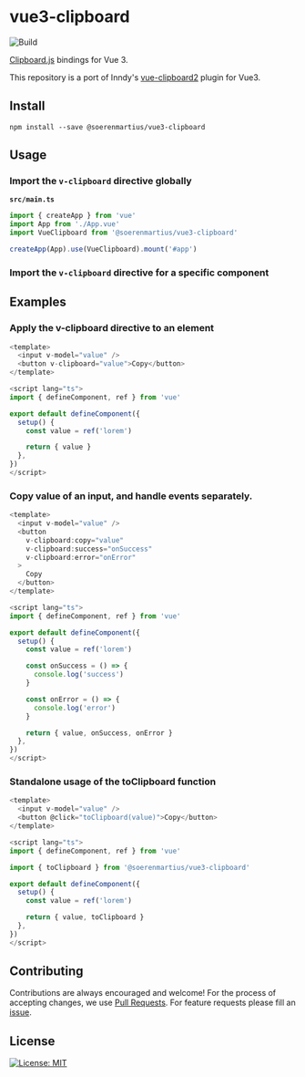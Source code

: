 # vue3-clipboard

![Build](https://github.com/soerenmartius/vue3-clipboard/workflows/Build/badge.svg)

[Clipboard.js](https://clipboardjs.com/) bindings for Vue 3.

This repository is a port of Inndy's
[vue-clipboard2](https://github.com/Inndy/vue-clipboard2) plugin for Vue3.

## Install

`npm install --save @soerenmartius/vue3-clipboard`

## Usage

### Import the `v-clipboard` directive globally

**`src/main.ts`**

```typescript
import { createApp } from 'vue'
import App from './App.vue'
import VueClipboard from '@soerenmartius/vue3-clipboard'

createApp(App).use(VueClipboard).mount('#app')

```

### Import the `v-clipboard` directive for a specific component

## Examples

### Apply the v-clipboard directive to an element

```typescript
<template>
  <input v-model="value" />
  <button v-clipboard="value">Copy</button>
</template>

<script lang="ts">
import { defineComponent, ref } from 'vue'

export default defineComponent({
  setup() {
    const value = ref('lorem')

    return { value }
  },
})
</script>
```

### Copy value of an input, and handle events separately.

```typescript
<template>
  <input v-model="value" />
  <button
    v-clipboard:copy="value"
    v-clipboard:success="onSuccess"
    v-clipboard:error="onError"
  >
    Copy
  </button>
</template>

<script lang="ts">
import { defineComponent, ref } from 'vue'

export default defineComponent({
  setup() {
    const value = ref('lorem')

    const onSuccess = () => {
      console.log('success')
    }

    const onError = () => {
      console.log('error')
    }

    return { value, onSuccess, onError }
  },
})
</script>
```

### Standalone usage of the toClipboard function

```typescript
<template>
  <input v-model="value" />
  <button @click="toClipboard(value)">Copy</button>
</template>

<script lang="ts">
import { defineComponent, ref } from 'vue'

import { toClipboard } from '@soerenmartius/vue3-clipboard'

export default defineComponent({
  setup() {
    const value = ref('lorem')

    return { value, toClipboard }
  },
})
</script>
```

## Contributing

Contributions are always encouraged and welcome!
For the process of accepting changes, we use
[Pull Requests](https://github.com/soerenmartius/vue3-clipboard/pulls).
For feature requests please fill an
[issue](https://github.com/soerenmartius/vue3-clipboard/issues/new).

## License

[![License: MIT](https://img.shields.io/badge/License-MIT-yellow.svg)](https://opensource.org/licenses/MIT)
